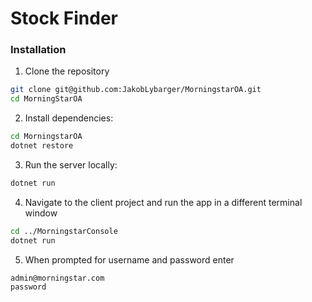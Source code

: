 # Stock Finder

### Installation
1. Clone the repository
```bash
git clone git@github.com:JakobLybarger/MorningstarOA.git
cd MorningStarOA
```
2. Install dependencies:
```bash
cd MorningstarOA
dotnet restore
```
3. Run the server locally:
```bash
dotnet run
```

4. Navigate to the client project and run the app in a different terminal window
```bash
cd ../MorningstarConsole
dotnet run
```

5. When prompted for username and password enter
```bash
admin@morningstar.com
password
```


